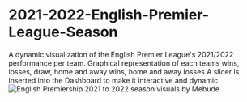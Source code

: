 # 2021-2022-English-Premier-League-Season
A dynamic visualization of the English Premier League's 2021/2022 performance per team.
Graphical representation of each teams wins, losses, draw, home and away wins, home and away losses
A slicer is inserted into the Dashboard to make it interactive and dynamic.
![English Premiership 2021 to 2022 season visuals by Mebude](https://user-images.githubusercontent.com/107772115/190057430-c373a889-9788-4c10-9ab2-4f5dc1b6422e.png)
